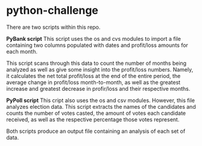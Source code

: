 # python-challenge

There are two scripts within this repo. 

**PyBank script**
This script uses the os and cvs modules to import a file containing two columns populated with dates and profit/loss amounts for each month.

This script scans through this data to count the number of months being analyzed as well as give some insight into the profit/loss numbers. Namely, it calculates the net total profit/loss at the end of the entire period, the average change in profit/loss month-to-month, as well as the greatest increase and greatest decrease in profir/loss and their respective months.

**PyPoll script**
This cript also uses the os and csv modules. However, this file analyzes election data. This script extracts the names of the candidates and counts the number of votes casted, the amount of votes each candidate received, as well as the respective percentage those votes represent. 

Both scripts produce an output file containing an analysis of each set of data. 
